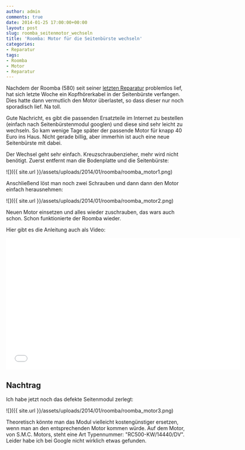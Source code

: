 ```yaml
---
author: admin
comments: true
date: 2014-01-25 17:00:00+00:00
layout: post
slug: roomba_seitenmotor_wechseln
title: 'Roomba: Motor für die Seitenbürste wechseln'
categories:
- Reparatur
tags:
- Roomba
- Motor
- Reparatur
---
```


Nachdem der Roomba (580) seit seiner [letzten Reparatur](https://andydunkel.net/gadgets/sonstiges/2012/03/11/roomba-fehler-9reparaturanleitung.html) problemlos lief, hat sich letzte Woche ein Kopfhörerkabel in der Seitenbürste verfangen. Dies hatte dann vermutlich den Motor überlastet, so dass dieser nur noch sporadisch lief. Na toll.

Gute Nachricht, es gibt die passenden Ersatzteile im Internet zu bestellen (einfach nach Seitenbürstenmodul googlen) und diese sind sehr leicht zu wechseln. So kam wenige Tage später der passende Motor für knapp 40 Euro ins Haus. Nicht gerade billig, aber immerhin ist auch eine neue Seitenbürste mit dabei.

Der Wechsel geht sehr einfach. Kreuzschraubenzieher, mehr wird nicht benötigt. Zuerst entfernt man die Bodenplatte und die Seitenbürste:

![]({{ site.url }}/assets/uploads/2014/01/roomba/roomba_motor1.png)

Anschließend löst man noch zwei Schrauben und dann dann den Motor einfach herausnehmen:

![]({{ site.url }}/assets/uploads/2014/01/roomba/roomba_motor2.png)

Neuen Motor einsetzen und alles wieder zuschrauben, das wars auch schon. Schon funktionierte der Roomba wieder.

Hier gibt es die Anleitung auch als Video:

<iframe width="640" height="360" src="//www.youtube.com/embed/PAw2A-MawK0" frameborder="0" allowfullscreen></iframe>


## Nachtrag ##

Ich habe jetzt noch das defekte Seitenmodul zerlegt:

![]({{ site.url }}/assets/uploads/2014/01/roomba/roomba_motor3.png)

Theoretisch könnte man das Modul vielleicht kostengünstiger ersetzen, wenn man an den entsprechenden Motor kommen würde. Auf dem Motor, von S.M.C. Motors, steht eine Art Typennummer: "RC500-KW/14440/DV". Leider habe ich bei Google nicht wirklich etwas gefunden.